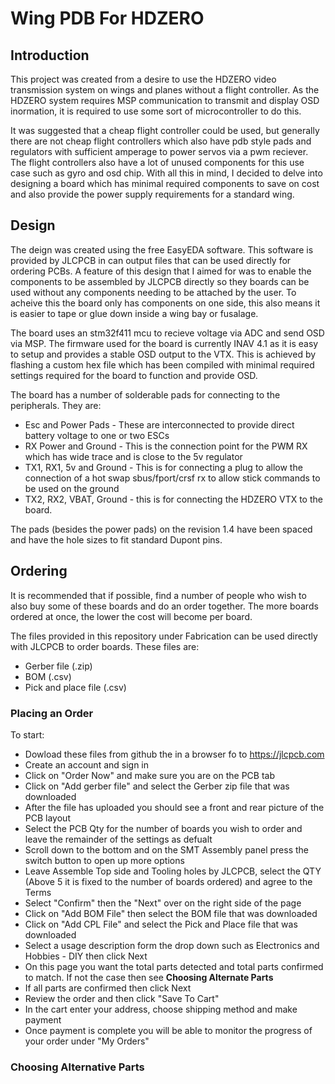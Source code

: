 # Wing PDB For HDZERO

## Introduction

This project was created from a desire to use the HDZERO video transmission system on wings and planes without a flight controller.
As the HDZERO system requires MSP communication to transmit and display OSD inormation, it is required to use some sort of microcontroller to do this.

It was suggested that a cheap flight controller could be used, but generally there are not cheap flight controllers which also have pdb style pads and regulators with sufficient amperage to power servos via a pwm reciever. The flight controllers also have a lot of unused components for this use case such as gyro and osd chip. With all this in mind, I decided to delve into designing a board which has minimal required components to save on cost and also provide the power supply requirements for a standard wing.

## Design

The deign was created using the free EasyEDA software. This software is provided by JLCPCB in can output files that can be used directly for ordering PCBs.
A feature of this design that I aimed for was to enable the components to be assembled by JLCPCB directly so they boards can be used without any components needing to be attached by the user. To acheive this the board only has components on one side, this also means it is easier to tape or glue down inside a wing bay or fusalage.

The board uses an stm32f411 mcu to recieve voltage via ADC and send OSD via MSP. The firmware used for the board is currently INAV 4.1 as it is easy to setup and provides a stable OSD output to the VTX. This is achieved by flashing a custom hex file which has been compiled with minimal required settings required for the board to function and provide OSD.

The board has a number of solderable pads for connecting to the peripherals. They are:

* Esc and Power Pads - These are interconnected to provide direct battery voltage to one or two ESCs
* RX Power and Ground - This is the connection point for the PWM RX which has wide trace and is close to the 5v regulator
* TX1, RX1, 5v and Ground - This is for connecting a plug to allow the connection of a hot swap sbus/fport/crsf rx to allow stick commands to be used on the ground
* TX2, RX2, VBAT, Ground - this is for connecting the HDZERO VTX to the board.

The pads (besides the power pads) on the revision 1.4 have been spaced and have the hole sizes to fit standard Dupont pins.

## Ordering

It is recommended that if possible, find a number of people who wish to also buy some of these boards and do an order together. The more boards ordered at once, the lower the cost will become per board.

The files provided in this repository under Fabrication can be used directly with JLCPCB to order boards. These files are:

* Gerber file (.zip)
* BOM (.csv)
* Pick and place file (.csv)

### Placing an Order

To start:
- Dowload these files from github the in a browser fo to https://jlcpcb.com  
- Create an account and sign in  
- Click on "Order Now" and make sure you are on the PCB tab  
- Click on "Add gerber file" and select the Gerber zip file that was downloaded  
- After the file has uploaded you should see a front and rear picture of the PCB layout  
- Select the PCB Qty for the number of boards you wish to order and leave the remainder of the settings as defualt  
- Scroll down to the bottom and on the SMT Assembly panel press the switch button to open up more options  
- Leave Assemble Top side and Tooling holes by JLCPCB, select the QTY (Above 5 it is fixed to the number of boards ordered) and agree to the Terms  
- Select "Confirm" then the "Next" over on the right side of the page  
- Click on "Add BOM File" then select the BOM file that was downloaded  
- Click on "Add CPL File" and select the Pick and Place file that was downloaded  
- Select a usage description form the drop down such as Electronics and Hobbies - DIY then click Next  
- On this page you want the total parts detected and total parts confirmed to match. If not the case then see **Choosing Alternate Parts** 
- If all parts are confirmed then click Next  
- Review the order and then click "Save To Cart"  
- In the cart enter your address, choose shipping method and make payment
- Once payment is complete you will be able to monitor the progress of your order under "My Orders"

### Choosing Alternative Parts



